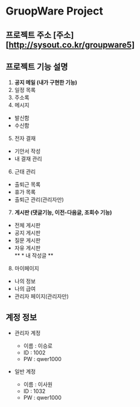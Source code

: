 GruopWare Project
================
프로젝트 주소
[주소][http://sysout.co.kr/groupware5]
------------------------------

프로젝트 기능 설명
-----------------

1. **공지 메일 (내가 구현한 기능)**
2. 일정 목록    
3. 주소록     
4. 메시지     
  * 발신함    
  * 수신함     
5. 전자 결재
  * 기안서 작성
  * 내 결재 관리
6. 근태 관리
  * 출퇴근 목록
  * 휴가 목록
  * 출퇴근 관리(관리자만)
7. **게시판 (댓글기능, 이전-다음글, 조회수 기능)**
  * 전체 게시판    
  * 공지 게시판    
  * 질문 게시판    
  * 자유 게시판    
  ** * 내 작성글 **
8. 마이페이지
 * 나의 정보
 * 나의 급여
 * 관리자 페이지(관리자만)
 
계정 정보
---------

* 관리자 계정
  * 이름 : 이승로
  * ID : 1002
  * PW : qwer1000

* 일반 계정
  * 이름 : 이사원
  * ID :  1032
  * PW : qwer1000
